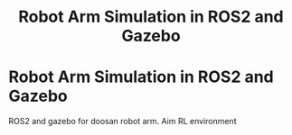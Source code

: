 <h1 align="center">
  <br>
Robot Arm Simulation in ROS2 and Gazebo
  <br>
</h1>


# Robot Arm Simulation in ROS2 and Gazebo
ROS2 and gazebo for doosan robot arm. Aim RL environment
